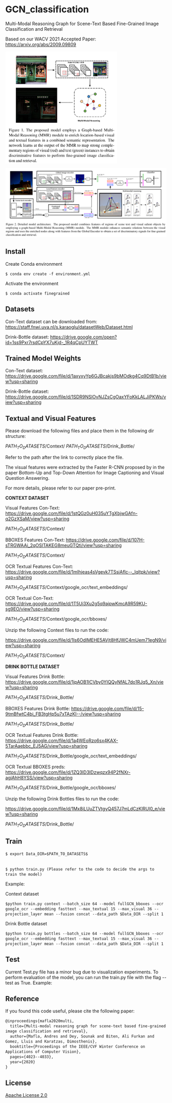 # GCN_classification
Multi-Modal Reasoning Graph for Scene-Text Based Fine-Grained Image Classification and Retrieval

Based on our WACV 2021 Accepted Paper:
https://arxiv.org/abs/2009.09809

<a href="url"><img src="project_images/Teaser1.png" align="center" height="350" width="350" ></a>
<p></p>

![alt text](project_images/Figure_2.png?raw=true "Model")

## Install

Create Conda environment

    $ conda env create -f environment.yml

Activate the environment

    $ conda activate finegrained


## Datasets

Con-Text dataset can be downloaded from:
https://staff.fnwi.uva.nl/s.karaoglu/datasetWeb/Dataset.html

Drink-Bottle dataset:
https://drive.google.com/open?id=1ss9Pxr7rsdCpYX7uKjd-_1R4qCpUYTWT

## Trained Model Weights

Con-Text dataset:
https://drive.google.com/file/d/1axyxyYp6GJBcakjs9bMOdkg4Cq9DtB1b/view?usp=sharing


Drink-Bottle dataset:
https://drive.google.com/file/d/1SDR9NSlOvNJZsCgOaxYFoKkLALJiPKWs/view?usp=sharing



## Textual and Visual Features

Please download the following files and place them in the following dir structure: 

$PATH_TO_DATASETS$/Context/
$PATH_TO_DATASETS$/Drink_Bottle/

Refer to the path after the link to correctly place the file.

The visual features were extracted by the Faster R-CNN proposed by in the paper Bottom-Up and Top-Down Attention for Image Captioning and Visual Question Answering.

For more details, please refer to our paper pre-print.

**CONTEXT DATASET**

Visual Features Con-Text: 
https://drive.google.com/file/d/1stQGz0uH035uYTgXbjwGAfn-q2GzXSaM/view?usp=sharing

$PATH_TO_DATASETS$/Context/

BBOXES Features Con-Text: 
https://drive.google.com/file/d/107H-sTRGWAAi_2qOSlTAKEG8meuGTQti/view?usp=sharing

$PATH_TO_DATASETS$/Context/

OCR Textual Features Con-Text: 
https://drive.google.com/file/d/1mIhjeas4sVgevk7TSsiAflc--_Iqltpk/view?usp=sharing

$PATH_TO_DATASETS$/Context/google_ocr/text_embeddings/

OCR Textual Con-Text:
https://drive.google.com/file/d/1T5Ui3Xu2g5q9ajpwKmcA9R59KU-sg9EO/view?usp=sharing

$PATH_TO_DATASETS$/Context/google_ocr/bboxes/

Unzip the following Context files to run the code:

https://drive.google.com/file/d/1ls6OdIMEHE5AVjt8HfJWC4mUem71egN9/view?usp=sharing

$PATH_TO_DATASETS$/Context/

**DRINK BOTTLE DATASET**

Visual Features Drink Bottle: 
https://drive.google.com/file/d/1jpAOB1ICVby0YIQQyNfAL7do1RJq5_Xn/view?usp=sharing

$PATH_TO_DATASETS$/Drink_Bottle/

BBOXES Features Drink Bottle:
https://drive.google.com/file/d/15-9tmBfwtC4bi_FB3tgHp5u7xTAzKI--/view?usp=sharing

$PATH_TO_DATASETS$/Drink_Bottle/

OCR Textual Features Drink Bottle:
https://drive.google.com/file/d/1a4WEoRzo6sx4KAX-5TarAaebbc_EJ5AG/view?usp=sharing

$PATH_TO_DATASETS$/Drink_Bottle/google_ocr/text_embeddings/

OCR Textual BBOXES preds:
https://drive.google.com/file/d/1ZQ3ID3IDzwqzx94P2fNXr-agjAhH8YSS/view?usp=sharing

$PATH_TO_DATASETS$/Drink_Bottle/google_ocr/bboxes/

Unzip the following Drink Bottles files to run the code:

https://drive.google.com/file/d/1Mx8iLUuZTVtgyQ457J7mLdCzKlRUl0_e/view?usp=sharing

$PATH_TO_DATASETS$/Drink_Bottle/


## Train 


    $ export Data_DIR=$PATH_TO_DATASETS$
    
    
    $ python train.py (Please refer to the code to decide the args to train the model)

Example: 

Context dataset

    $python train.py context --batch_size 64 --model fullGCN_bboxes --ocr google_ocr --embedding fasttext --max_textual 15 --max_visual 36 --projection_layer mean --fusion concat --data_path $Data_DIR --split 1

Drink Bottle dataset

    $python train.py bottles --batch_size 64 --model fullGCN_bboxes --ocr google_ocr --embedding fasttext --max_textual 15 --max_visual 36 --projection_layer mean --fusion concat --data_path $Data_DIR --split 1

## Test

Current Test.py file has a minor bug due to visualization experiments. To perform evaluation of the model, you can run the train.py file with the flag --test as True. Example:



## Reference

If you found this code useful, please cite the following paper:

```
@inproceedings{mafla2020multi,
  title={Multi-modal reasoning graph for scene-text based fine-grained image classification and retrieval},
  author={Mafla, Andres and Dey, Sounak and Biten, Ali Furkan and Gomez, Lluis and Karatzas, Dimosthenis},
  booktitle={Proceedings of the IEEE/CVF Winter Conference on Applications of Computer Vision},
  pages={4023--4033},
  year={2020}
}
```

## License

[Apache License 2.0](http://www.apache.org/licenses/LICENSE-2.0)
